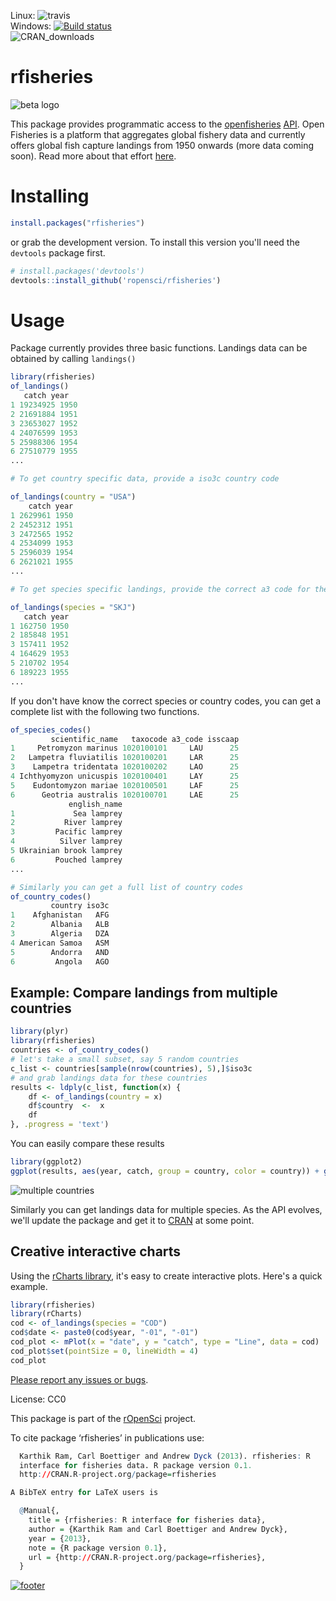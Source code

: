 
Linux: ![travis](https://travis-ci.org/ropensci/rfisheries.png)  
Windows: [![Build status](https://ci.appveyor.com/api/projects/status/agi7g487s4g53u4p)](https://ci.appveyor.com/project/karthik/rfisheries)  
![CRAN_downloads](http://cranlogs.r-pkg.org/badges/rfisheries)  


# rfisheries #
![beta logo](https://raw.github.com/ropensci/rfisheries/master/betaLogo.png)

This package provides programmatic access to the [openfisheries](http://openfisheries.org/) [API](http://openfisheries.org/api-info).
Open Fisheries is a platform that aggregates global fishery data and currently offers global fish capture landings from 1950 onwards (more data coming soon). Read more about that effort [here](http://openfisheries.org/about).

# Installing #

```r
install.packages("rfisheries")
```

or grab the development version. To install this version you'll need the `devtools` package first.


```r
# install.packages('devtools')
devtools::install_github('ropensci/rfisheries')
```

# Usage #
Package currently provides three basic functions. Landings data can be obtained by calling `landings()`

```r
library(rfisheries)
of_landings()
   catch year
1 19234925 1950
2 21691884 1951
3 23653027 1952
4 24076599 1953
5 25988306 1954
6 27510779 1955
...

# To get country specific data, provide a iso3c country code

of_landings(country = "USA")
    catch year
1 2629961 1950
2 2452312 1951
3 2472565 1952
4 2534099 1953
5 2596039 1954
6 2621021 1955
...

# To get species specific landings, provide the correct a3 code for the required species.

of_landings(species = "SKJ")
   catch year
1 162750 1950
2 185848 1951
3 157411 1952
4 164629 1953
5 210702 1954
6 189223 1955
...
```

If you don't have know the correct species or country codes, you can get a complete list with the following two functions.

```r
of_species_codes()
         scientific_name   taxocode a3_code isscaap
1     Petromyzon marinus 1020100101     LAU      25
2   Lampetra fluviatilis 1020100201     LAR      25
3    Lampetra tridentata 1020100202     LAO      25
4 Ichthyomyzon unicuspis 1020100401     LAY      25
5    Eudontomyzon mariae 1020100501     LAF      25
6      Geotria australis 1020100701     LAE      25
             english_name
1             Sea lamprey
2           River lamprey
3         Pacific lamprey
4          Silver lamprey
5 Ukrainian brook lamprey
6         Pouched lamprey
...

# Similarly you can get a full list of country codes
of_country_codes()
         country iso3c
1    Afghanistan   AFG
2        Albania   ALB
3        Algeria   DZA
4 American Samoa   ASM
5        Andorra   AND
6         Angola   AGO
```

## Example: Compare landings from multiple countries

```r
library(plyr)
library(rfisheries)
countries <- of_country_codes()
# let's take a small subset, say 5 random countries
c_list <- countries[sample(nrow(countries), 5),]$iso3c
# and grab landings data for these countries
results <- ldply(c_list, function(x) {
    df <- of_landings(country = x)
    df$country  <-  x
    df
}, .progress = 'text')
```

You can easily compare these results
```r
library(ggplot2)
ggplot(results, aes(year, catch, group = country, color = country)) + geom_line()
```
![multiple countries](https://raw.github.com/ropensci/rfisheries/master/multiple_countries.png)

Similarly you can get landings data for multiple species. As the API evolves, we'll update the package and get it to [CRAN](http://cran.r-project.org/) at some point.


## Creative interactive charts

Using the [rCharts library](http://ramnathv.github.io/rCharts/), it's easy to create interactive plots. Here's a quick example.

```r
library(rfisheries)
library(rCharts)
cod <- of_landings(species = "COD")
cod$date <- paste0(cod$year, "-01", "-01")
cod_plot <- mPlot(x = "date", y = "catch", type = "Line", data = cod)
cod_plot$set(pointSize = 0, lineWidth = 4)
cod_plot
```
[Please report any issues or bugs](https://github.com/ropensci/rfisheries/issues).

License: CC0

This package is part of the [rOpenSci](http://ropensci.org/packages) project.

To cite package ‘rfisheries’ in publications use:

```r
  Karthik Ram, Carl Boettiger and Andrew Dyck (2013). rfisheries: R
  interface for fisheries data. R package version 0.1.
  http://CRAN.R-project.org/package=rfisheries

A BibTeX entry for LaTeX users is

  @Manual{,
    title = {rfisheries: R interface for fisheries data},
    author = {Karthik Ram and Carl Boettiger and Andrew Dyck},
    year = {2013},
    note = {R package version 0.1},
    url = {http://CRAN.R-project.org/package=rfisheries},
  }
```
[![footer](http://ropensci.org/public_images/github_footer.png)](http://ropensci.org)